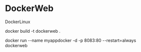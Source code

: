 # DockerWeb
DockerLinux


docker  build -t  dockerweb .

docker run   --name  myappdocker -d -p 8083:80 --restart=always  dockerweb